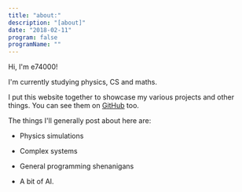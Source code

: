 ```yaml
---
title: "about:"
description: "[about]"
date: "2018-02-11"
program: false
programName: ""
---
```


Hi, I'm e74000!

I'm currently studying physics, CS and maths.

I put this website together to showcase my various projects and other things. You can see them on [GitHub](https://github.com/e74000/) too.

The things I'll generally post about here are: 

* Physics simulations
 
* Complex systems

* General programming shenanigans
 
* A bit of AI.


